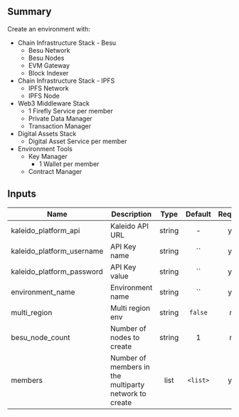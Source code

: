## Summary

Create an environment with:

* Chain Infrastructure Stack - Besu
    - Besu Network 
    - Besu Nodes
    - EVM Gateway
    - Block Indexer
* Chain Infrastructure Stack - IPFS
    - IPFS Network 
    - IPFS Node
* Web3 Middleware Stack
    - 1 Firefly Service per member 
    - Private Data Manager
    - Transaction Manager
* Digital Assets Stack
    - Digital Asset Service per member 
* Environment Tools
    - Key Manager 
        - 1 Wallet per member
    - Contract Manager 

## Inputs

| Name | Description | Type | Default | Required |
|------|-------------|:----:|:-----:|:-----:|
| kaleido_platform_api | Kaleido API URL | string | - | yes |
| kaleido_platform_username | API Key name | string | `` | yes |
| kaleido_platform_password | API Key value | string | `` | yes |
| environment_name | Environment name | string | `` | yes |
| multi_region | Multi region env | string | `false` | no |
| besu_node_count | Number of nodes to create | string | 1 | no |
| members | Number of members in the multiparty network to create | list | `<list>` | yes |


